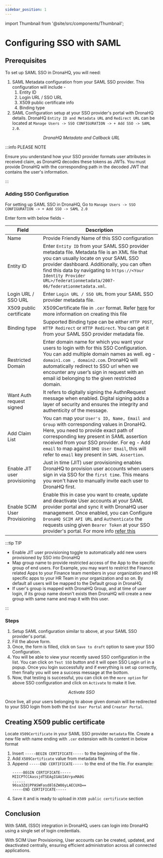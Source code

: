 ```yaml
---
sidebar_position: 1
---
```


import Thumbnail from '@site/src/components/Thumbnail';

# Configuring SSO with SAML

## Prerequisites

To set up SAML SSO in DronaHQ, you will need:

1. SAML Metadata configuration from your SAML SSO provider. This configuration will include - 
    1. Entity ID
    1. Login URL / SSO URL
    1. X509 public certificate info
    1. Binding type
1. SAML Configuration setup at your SSO provider's portal with DronaHQ details. DronaHQ `Entity ID and Metadata URL` and `Redirect URL` can be located at  `Manage Users -> SSO CONFIGURATION -> + Add SSO -> SAML 2.0`.

<figure>
  <Thumbnail src="/img/sso/sso-saml-metadata-callback.png" alt="DronaHQ Metadata and Callback URL" />
  <figcaption align = "center"><i>DronaHQ Metadata and Callback URL</i></figcaption>
</figure>

:::info PLEASE NOTE

Ensure you understand how your SSO provider formats user attributes in received claim, as DronaHQ decodes these tokens as JWTs. You must provide DronaHQ with the corresponding path in the decoded JWT that contains the user's information.

:::

### Adding SSO Configuration

For setting up SAML SSO in DronaHQ, Go to `Manage Users -> SSO CONFIGURATION -> + Add SSO -> SAML 2.0`

Enter form with below fields -

 | Field | Description  | 
  | ----------------- |---------------- |
| Name            | Provide Friendly Name of this SSO configuration  |
| Entity ID              | Enter `Entity ID` from your SAML SSO provider metadata file. Metadata file is an XML file that you can usually locate on your SAML SSO provider dashboard. Additionally, you can often find this data by navigating to `https://<Your Identity Provider URL>/federationmetadata/2007-06/federationmetadata.xml`.|
| Login URL / SSO URL | Enter `Login URL / SSO URL` from your SAML SSO provider metadata file. |
| X509 public certificate      | X509Certificate file in `.cer` format. Refer [here](#creating-x509-public-certificate) for more information on creating this file
| Binding type | Supported Binding type can be either `HTTP POST`, `HTTP Redirect` or `HTTP Redirect`. You can get it from your SAML SSO provider metadata file. |
| Restricted Domain           | Enter domain name for which you want your users to login with for this SSO Configuration. You can add multiple domain names as well. eg - `domain1.com , domain2.com`. DronaHQ will automatically redirect to SSO url when we encounter any user’s sign in request with an email id belonging to the given restricted domain. |
| Want Auth request signed |  It refers to digitally signing the AuthnRequest message when enabled. Digital signing adds a layer of security and ensures the integrity and authenticity of the message. |
| Add Claim List | You can map your `User's ID, Name, Email and Group` with corresponding values in DronaHQ. Here, you need to provide exact path of corresponding key present in SAML assertion received from your SSO provider. For eg - Add `email` to map against `DHQ User Email`, this will refer to `email` key present in `SAML Assertion`.|
| Enable JIT user provisioning | Just in time (JIT) user provisioning enables DronaHQ to provision user accounts when users sign in via SSO for the `first time`. This means you won't have to manually invite each user to DronaHQ first. |
| Enable SCIM User Provisioning | Enable this in case you want to create, update and deactivate User accounts at your SAML provider portal and sync it with DronaHQ user management. Once enabled, you can Configure `DronaHQ SCIM API URL` and `Authenticate` the requests using given `Bearer Token` at your SSO provider's portal. For more info [refer this](./scim-user-provisioning.md)  |

:::tip TIP

- Enable JIT user provisioning toggle to automatically add new users provisioned by SSO into DronaHQ
- Map group name to provide restricted access of the App to the specific group of end users. For Example, you may want to restrict the Finance related Apps to your Finance team members in your organization and HR specific apps to your HR Team in your organization and so on. By default all users will be mapped to the Default group in DronaHQ.
- If user's group is mapped with DronaHQ Group, and at time of user login, if its group name doesn't exists then DronaHQ will create a new group with same name and map it with this user.

:::

### Steps
1. Setup SAML configuration similar to above, at your SAML SSO provider's portal.
1. Fill the above form.
1. Once, the form is filled, click on `Save to draft` option to save your SSO Configuration.
1. You will be able to view your recently saved SSO configuration in the list. You can click on `Test SSO` button and it will open SSO Login url in a popup. Once you login successfully and if everything is set up correctly, then finally you will see a success message at the bottom.
1. Now, that testing is successful, you can click on the `more option` for above SSO configuration and click on `Activate` to make it live.

<figure>
  <Thumbnail src="/img/sso/sso-saml-login-activate.png" alt="Activate SSO" />
  <figcaption align = "center"><i>Activate SSO</i></figcaption>
</figure>

Once live, all your users belonging to above given domain will be redirected to your SSO login from both the `End User Portal` and `Creator Portal`.


## Creating X509 public certificate
Locate `X509Certificate` in your  SAML SSO provider `metadata` file. Create a new file with name ending with `.cer` extension with its content in below format

1. Insert `-----BEGIN CERTIFICATE-----` to the beginning of the file .
1. Add `X509Certificate` value from metadata file.
1. Append `-----END CERTIFICATE-----` to the end of the file. For example: 
    ``` 
    -----BEGIN CERTIFICATE-----
    MIICPTCCAassjdTSEAgIGAUIAVrpxMA0G
    ......
    96sa3ZdjPPASWFasd8l6ZW86yLAECUXQ==
    -----END CERTIFICATE-----
    ```
1. Save it and is ready to upload in `X509 public certificate` section

## Conclusion

With SAML (SSO) integration in DronaHQ, users can login into DronaHQ using a single set of login credentials. 

With SCIM User Provisioning, User accounts can be created, updated, and deactivated centrally, ensuring efficient administration across all connected applications.